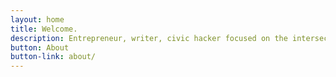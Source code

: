 ```yaml
---
layout: home
title: Welcome.
description: Entrepreneur, writer, civic hacker focused on the intersection of design, technology and democracy.
button: About
button-link: about/
---
```

